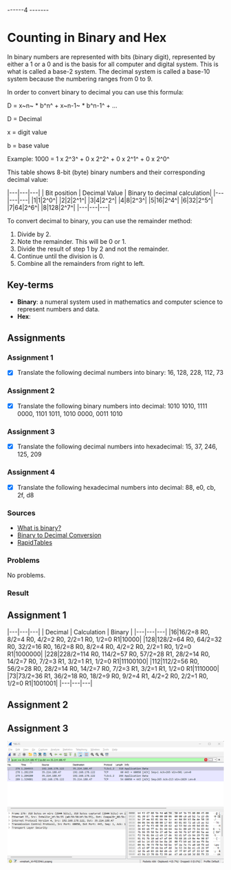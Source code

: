 ------4 -------

# Counting in Binary and Hex
In binary numbers are represented with bits (binary digit), represented by either a 1 or a 0 and is the basis for all computer and digital system. This is what is called a base-2 system. The decimal system is called a base-10 system because the numbering ranges from 0 to 9.

In order to convert binary to decimal you can use this formula:

D = x~n~ * b^n^ + x~n-1~ * b^n-1^ + ...

D = Decimal

x = digit value

b = base value

Example: 1000 = 1 x 2^3^ + 0 x 2^2^ + 0 x 2^1^ + 0 x 2^0^

This table shows 8-bit (byte) binary numbers and their corresponding decimal value:

|---|---|---|
| Bit position | Decimal Value | Binary to decimal calculation|
|---|---|---|
|1|1|2^0^|
|2|2|2^1^|
|3|4|2^2^|
|4|8|2^3^|
|5|16|2^4^|
|6|32|2^5^|
|7|64|2^6^|
|8|128|2^7^|
|---|---|---|

To convert decimal to binary, you can use the remainder method:

1. Divide by 2.
2. Note the remainder. This will be 0 or 1.
5. Divide the result of step 1 by 2 and not the remainder.
6. Continue until the division is 0.
7. Combine all the remainders from right to left.

## Key-terms
- **Binary**:  a numeral system used in mathematics and computer science to represent numbers and data.
- **Hex**: 

## Assignments

### Assignment 1
- [x] Translate the following decimal numbers into binary: 16, 128, 228, 112, 73

### Assignment 2
- [x] Translate the following binary numbers into decimal: 1010 1010, 1111 0000, 1101 1011, 1010 0000, 0011 1010

### Assignment 3
- [x] Translate the following decimal numbers into hexadecimal: 15, 37, 246, 125, 209

### Assignment 4
- [x] Translate the following hexadecimal numbers into decimal: 88, e0, cb, 2f, d8

### Sources
- [What is binary?](https://www.techtarget.com/whatis/definition/binary)
- [Binary to Decimal Conversion](https://www.electronics-tutorials.ws/binary/bin_2.html)
- [RapidTables](https://www.rapidtables.com/convert/number/decimal-to-binary.html)

### Problems
No problems.

### Result

## Assignment 1

|---|---|---|
| Decimal | Calculation | Binary |
|---|---|---|
|16|16/2=8 R0, 8/2=4 R0, 4/2=2 R0, 2/2=1 R0, 1/2=0 R1|10000|
|128|128/2=64 R0, 64/2=32 R0, 32/2=16 R0, 16/2=8 R0, 8/2=4 R0, 4/2=2 R0, 2/2=1 R0, 1/2=0 R1|1000000|
|228|228/2=114 R0, 114/2=57 R0, 57/2=28 R1, 28/2=14 R0, 14/2=7 R0, 7/2=3 R1, 3/2=1 R1, 1/2=0 R1|11100100|
|112|112/2=56 R0, 56/2=28 R0, 28/2=14 R0, 14/2=7 R0, 7/2=3 R1, 3/2=1 R1, 1/2=0 R1|1110000|
|73|73/2=36 R1, 36/2=18 R0, 18/2=9 R0, 9/2=4 R1, 4/2=2 R0, 2/2=1 R0, 1/2=0 R1|1001001|
|---|---|---|

## Assignment 2



## Assignment 3


![Wireshark](../00_includes/week_02_images/screen6.png)

